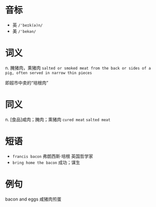 # 音标

- 英 `/'beɪk(ə)n/`
- 美 `/'bekən/`

# 词义

n. 腌猪肉，熏猪肉
`salted or smoked meat from the back or sides of a pig, often served in narrow thin pieces`



即超市中卖的“培根肉”

# 同义

n. [食品]咸肉；腌肉；熏猪肉
`cured meat` `salted meat`

# 短语

- `francis bacon` 弗朗西斯·培根 英国哲学家
- `bring home the bacon` 成功；谋生

# 例句

bacon and eggs
咸猪肉煎蛋


